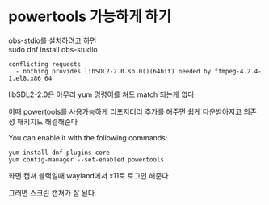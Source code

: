 # powertools 가능하게 하기

obs-stdio를 설치하려고 하면   
sudo dnf install obs-studio

```
conflicting requests
  - nothing provides libSDL2-2.0.so.0()(64bit) needed by ffmpeg-4.2.4-1.el8.x86_64
```
libSDL2-2.0은 아무리 yum 명령어를 쳐도 match 되는게 없다

이때 powertools를 사용가능하게 리포지터리 추가를 해주면
쉽게 다운받아지고 의존성 패키지도 해결해준다   

You can enable it with the following commands:

```
yum install dnf-plugins-core
yum config-manager --set-enabled powertools
```

화면 캡쳐 블랙일때 wayland에서 x11로 로그인 해준다
 
그러면 스크린 캡쳐가 잘 된다.
